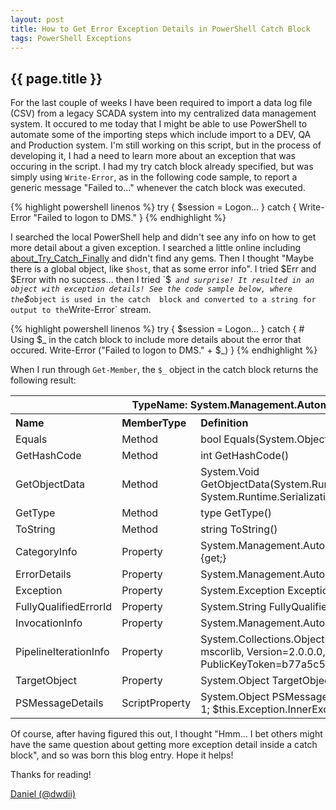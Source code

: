 ```yaml
---
layout: post
title: How to Get Error Exception Details in PowerShell Catch Block
tags: PowerShell Exceptions
---
```

{{ page.title }}
-------------------------------------------------
For the last couple of weeks I have been required to import a data log file (CSV) from a legacy SCADA system into my centralized 
data management system. It occured to me today that I might be able to use PowerShell to automate some of the importing steps 
which include import to a DEV, QA and Production system. I'm still working on this script, but in the process of developing it, I 
had a need to learn more about an exception that was occuring in the script. I had my try catch block already specified, but was simply 
using `Write-Error`, as in the following code sample, to report a generic message "Failed to..." whenever the catch block was executed.

{% highlight powershell linenos %}
try 
{ 
	$session = Logon... 
} 
catch 
{ 
	Write-Error "Failed to logon to DMS." 
} 
{% endhighlight %}

I searched the local PowerShell help and didn't see any info on how to get more detail about a given exception. I searched a little online 
including [about_Try_Catch_Finally](http://technet.microsoft.com/en-us/library/dd315350.aspx) and didn't find any gems. Then I thought 
"Maybe there is a global object, like `$host`, that as some error info". I tried $Err and $Error with no success... then I tried `$_` 
and surprise! It resulted in an object with exception details! See the code sample below, where the `$_` object is used in the catch 
block and converted to a string for output to the `Write-Error` stream.

{% highlight powershell linenos %}
try
{
    $session = Logon...
}
catch
{
    # Using $_ in the catch block to include more details about the error that occured.
    Write-Error ("Failed to logon to DMS." + $_)
}
{% endhighlight %}

When I run through `Get-Member`, the `$_` object in the catch block returns the following result:

<table class="PoshGetMember">
	<tr>
		<th colspan="3">TypeName: System.Management.Automation.ErrorRecord</th>
	</tr>
	<tr>
		<th align="left">Name</th>
		<th align="left">MemberType</th>
		<th align="left">Definition</th>
	</tr>
	<tr>
		<td>Equals</td>
		<td>Method</td>
		<td>bool Equals(System.Object obj)</td>
	</tr>
	<tr>
		<td>GetHashCode</td>
		<td>Method</td>
		<td>int GetHashCode()</td>
	</tr>
	<tr>
		<td>GetObjectData</td>
		<td>Method</td>
		<td>System.Void GetObjectData(System.Runtime.Serialization.SerializationInfo info, System.Runtime.Serialization.StreamingContext context)</td>
	</tr>
	<tr>
		<td>GetType</td>
		<td>Method</td>
		<td>type GetType()</td>
	</tr>
	<tr>
		<td>ToString</td>
		<td>Method</td>
		<td>string ToString()</td>
	</tr>
	<tr>
		<td>CategoryInfo</td>
		<td>Property</td>
		<td>System.Management.Automation.ErrorCategoryInfo CategoryInfo {get;}</td>
	</tr>
	<tr>
		<td>ErrorDetails</td>
		<td>Property</td>
		<td>System.Management.Automation.ErrorDetails ErrorDetails {get;set;}</td>
	</tr>
	<tr>
		<td>Exception</td>
		<td>Property</td>
		<td>System.Exception Exception {get;}</td>
	</tr>
	<tr>
		<td>FullyQualifiedErrorId</td>
		<td>Property</td>
		<td>System.String FullyQualifiedErrorId {get;}</td>
	</tr>
	<tr>
		<td>InvocationInfo</td>
		<td>Property</td>
		<td>System.Management.Automation.InvocationInfo InvocationInfo {get;}</td>
	</tr>
	<tr>
		<td>PipelineIterationInfo</td>
		<td>Property</td>
		<td>System.Collections.ObjectModel.ReadOnlyCollection'1[[System.Int32, mscorlib, 
										 Version=2.0.0.0, Culture=neutral, PublicKeyToken=b77a5c561934e089]] 
										 PipelineIterationInfo {get;}</td>
	</tr>
	<tr>
		<td>TargetObject</td>
		<td>Property</td>
		<td>System.Object TargetObject {get;}</td>
	</tr>
	<tr>
		<td>PSMessageDetails</td>
		<td>ScriptProperty</td>
		<td>System.Object PSMessageDetails {get=& { Set-StrictMode -Version 1; 
										 $this.Exception.InnerException.PSMessageDetails };}</td>
	</tr>
</table>

Of course, after having figured this out, I thought "Hmm... I bet others might have the same question about 
getting more exception detail inside a catch block", and so was born this blog entry. Hope it helps!

Thanks for reading!

[Daniel (@dwdii)](http://twitter.com/dwdii)
